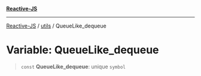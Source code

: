 [**Reactive-JS**](../../README.md)

***

[Reactive-JS](../../README.md) / [utils](../README.md) / QueueLike\_dequeue

# Variable: QueueLike\_dequeue

> `const` **QueueLike\_dequeue**: unique `symbol`
